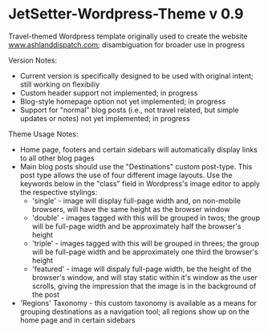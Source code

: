 JetSetter-Wordpress-Theme  v 0.9
=========================

Travel-themed Wordpress template originally used to create the website www.ashlanddispatch.com; disambiguation for broader use in progress

Version Notes:

  * Current version is specifically designed to be used with original intent; still working on flexibiliy
  * Custom header support not implemented; in progress
  * Blog-style homepage option not yet implemented; in progress
  * Support for "normal" blog posts (i.e., not travel related, but simple updates or notes) not yet implemented; in progress

Theme Usage Notes:

  * Home page, footers and certain sidebars will automatically display links to all other blog pages
  * Main blog posts should use the "Destinations" custom post-type. This post type allows the use of four different image layouts. Use the keywords below in the "class" field in Wordpress's image editor to apply the respective stylings:
      * 'single' - image will display full-page width and, on non-mobile browsers, will have the same height as the browser window
      * 'double' - images tagged with this will be grouped in twos; the group will be full-page width and be approximately half the browser's height
      * 'triple' - images tagged with this will be grouped in threes; the group will be full-page width and be approximately one third the browser's height
      * 'featured' - image will dispaly full-page width, be the height of the browser's window, and will stay static within it's window as the user scrolls, giving the impression that the image is in the background of the post
  * 'Regions' Taxonomy - this custom taxonomy is available as a means for grouping destinations as a navigation tool; all regions show up on the home page and in certain sidebars
  
